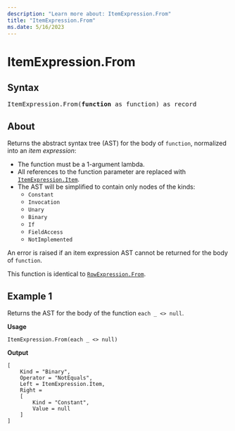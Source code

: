 ```yaml
---
description: "Learn more about: ItemExpression.From"
title: "ItemExpression.From"
ms.date: 5/16/2023
---
```

# ItemExpression.From

## Syntax

<pre>
ItemExpression.From(<b>function</b> as function) as record
</pre>

## About

Returns the abstract syntax tree (AST) for the body of `function`, normalized into an *item expression*:

- The function must be a 1-argument lambda.
- All references to the function parameter are replaced with [`ItemExpression.Item`](itemexpression-item.md).
- The AST will be simplified to contain only nodes of the kinds:
  - `Constant`
  - `Invocation`
  - `Unary`
  - `Binary`
  - `If`
  - `FieldAccess`
  - `NotImplemented`

An error is raised if an item expression AST cannot be returned for the body of `function`.

This function is identical to [`RowExpression.From`](rowexpression-from.md).

## Example 1

Returns the AST for the body of the function `each _ <> null`.

**Usage**

```powerquery-m
ItemExpression.From(each _ <> null)
```

**Output**

```powerquery-m
[
    Kind = "Binary",
    Operator = "NotEquals",
    Left = ItemExpression.Item,
    Right =
    [
        Kind = "Constant",
        Value = null
    ]
]
```
